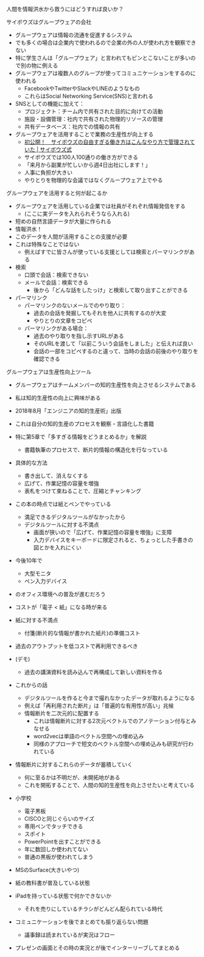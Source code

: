 
人間を情報洪水から救うにはどうすれば良いか？

サイボウズはグループウェアの会社
- グループウェアは情報の流通を促進するシステム
- でも多くの場合は企業内で使われるので企業の外の人が使われ方を観察できない
- 特に学生さんは「グループウェア」と言われてもピンとこないことが多いので別の物に例える
- グループウェアは複数人のグループが使ってコミュニケーションをするのに使われる
    - FacebookやTwitterやSlackやLINEのようなもの
    - これらはSocial Networking Service(SNS)と言われる
- SNSとしての機能に加えて：
    - プロジェクト：チーム内で共有された目的に向けての活動
    - 施設・設備管理：社内で共有された物理的リソースの管理
    - 共有データベース：社内での情報の共有
- グループウェアを活用することで業務の生産性が向上する
    - [初公開！　サイボウズの自由すぎる働き方はこんなやり方で管理されていた | サイボウズ式](https://cybozushiki.cybozu.co.jp/articles/m005338.html)
    - サイボウズでは100人100通りの働き方ができる
    - 「来月から副業が忙しいから週4日出社にします！」
    - 人事に負担が大きい
    - やりとりを物理的な会議ではなくグループウェア上でやる

グループウェアを活用すると何が起こるか
- グループウェアを活用している企業では社員がそれぞれ情報発信をする
    - (ここに実データを入れられそうなら入れる)
- 短めの自然言語データが大量に作られる
- 情報洪水！
- このデータを人間が活用することの支援が必要
- これは特殊なことではない
    - 例えばすでに皆さんが使っている支援としては検索とパーマリンクがある
- 検索
    - 口頭で会話：検索できない
    - メールで会話：検索できる
        - 後から「どんな話をしたっけ」と検索して取り出すことができる
- パーマリンク
    - パーマリンクのないメールでのやり取り：
        - 過去の会話を発掘してもそれを他人に共有するのが大変
        - やりとりの文章をコピペ
    - パーマリンクがある場合：
        - 過去のやり取りを指し示すURLがある
        - そのURLを渡して「以前こういう会話をしました」と伝えれば良い
        - 会話の一部をコピペするのと違って、当時の会話の前後のやり取りを確認できる

グループウェアは生産性向上ツール
- グループウェアはチームメンバーの知的生産性を向上させるシステムである
- 私は知的生産性の向上に興味がある
- 2018年8月「エンジニアの知的生産術」出版
- これは自分の知的生産のプロセスを観察・言語化した書籍
- 特に第5章で「多すぎる情報をどうまとめるか」を解説
    - 書籍執筆のプロセスで、断片的情報の構造化を行なっている
- 具体的な方法
    - 書き出して、消えなくする
    - 広げて、作業記憶の容量を増強
    - 表札をつけて束ねることで、圧縮とチャンキング
- この本の時点では紙とペンでやっている
    - 満足できるデジタルツールがなかったから
    - デジタルツールに対する不満点
        - 画面が狭いので「広げて、作業記憶の容量を増強」に支障
        - 入力デバイスをキーボードに限定されると、ちょっとした手書きの図とかを入れにくい
- 今後10年で
    - 大型モニタ
    - ペン入力デバイス
- のオフィス環境への普及が進むだろう
- コストが「電子 < 紙」になる時が来る
- 紙に対する不満点
    - 付箋(断片的な情報が書かれた紙片)の準備コスト
- 過去のアウトプットを低コストで再利用できるべき
- (デモ)
    - 過去の講演資料を読み込んで再構成して新しい資料を作る

- これからの話
    - デジタルツールを作ると今まで撮れなかったデータが取れるようになる
    - 例えば「再利用された断片」は「普遍的な有用性が高い」兆候
    - 情報断片を二次元的に配置する
        - これは情報断片に対する2次元ベクトルでのアノテーション付与とみなせる
        - word2vecは単語のベクトル空間への埋め込み
        - 同様のアプローチで短文のベクトル空間への埋め込みも研究が行われている
- 情報断片に対するこれらのデータが蓄積していく
    - 何に至るかは不明だが、未開拓地がある
    - これを開拓することで、人間の知的生産性を向上させたいと考えている


- 小学校
    - 電子黒板
    - CISCOと同じぐらいのサイズ
    - 専用ペンでタッチできる
    - スポイト
    - PowerPointを出すことができる
    - 年に数回しか使われてない
    - 普通の黒板が使われてしまう
- MSのSurface(大きいやつ)
- 紙の教科書が普及している状態
- iPadを持っている状態で何かできないか
    - それを売りにしているチラシがどんどん配られている時代

- コミュニケーションを後でまとめても振り返らない問題
    - 議事録は読まれているが実況はフロー

- プレゼンの画面とその時の実況とが後でインターリーブしてまとめる

